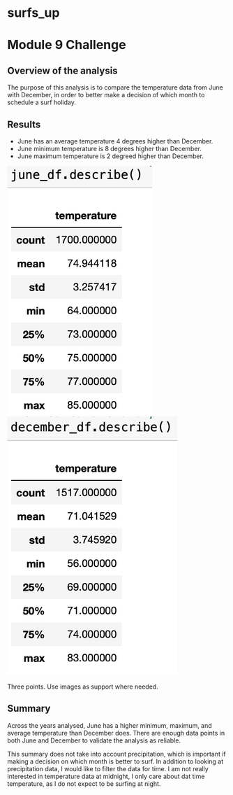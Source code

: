 # surfs_up

# Module 9 Challenge

## Overview of the analysis

The purpose of this analysis is to compare the temperature data from June with December, in order to better make a decision of which month to schedule a surf holiday.

## Results

- June has an average temperature 4 degrees higher than December.
- June minimum temperature is 8 degrees higher than December.
- June maximum temperature is 2 degreed higher than December.

![June temperature data](/images/june.png) ![December temperature data](/images/december.png)

Three points. Use images as support where needed.

## Summary

Across the years analysed, June has a higher minimum, maximum, and average temperature than December does. There are enough data points in both June and December to validate the analysis as reliable.

This summary does not take into account precipitation, which is important if making a decision on which month is better to surf. In addition to looking at precipitation data, I would like to filter the data for time. I am not really interested in temperature data at midnight, I only care about dat time temperature, as I do not expect to be surfing at night.